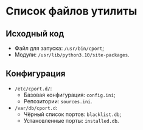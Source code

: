 # Список файлов утилиты

## Исходный код

* Файл для запуска: `/usr/bin/cport`;
* Модули: `/usr/lib/python3.10/site-packages`.

## Конфигурация

* `/etc/cport.d/`:
    * Базовая конфигурация: `config.ini`;
    * Репозитории: `sources.ini`.
* `/var/db/cport.d`:
    * Чёрный список портов: `blacklist.db`;
    * Установленные порты: `installed.db`.
